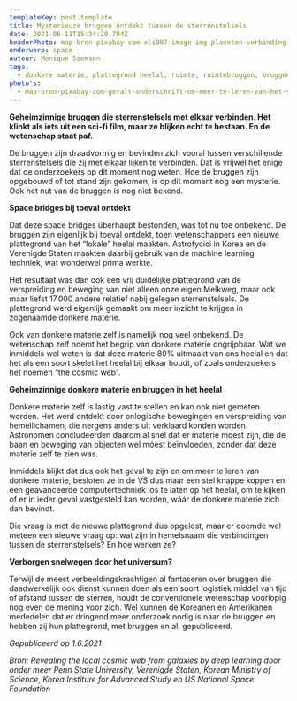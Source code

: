 ```yaml
---
templateKey: post.template
title: Mysterieuze bruggen ontdekt tussen de sterrenstelsels
date: 2021-06-11T15:34:20.704Z
headerPhoto: map-bron-pixabay-com-eli007-image-img-planeten-verbinding-lichtstraal-jpg-onderschrift-planeten-verbinding-lichtstraal
onderwerp: space
auteur: Monique Siemsen
tags:
  - donkere materie, plattegrond heelal, ruimte, ruimtebruggen, bruggen
photo's:
  - map-bron-pixabay-com-geralt-onderschrift-om-meer-te-leren-van-het-skelet-van-ons-heelal-maakten-wetenschappers-een-plattegrond-van-de-donkere-materie-image-img-sterrenstelsel-nevel-ruimte-jpg
---
```

**Geheimzinnige bruggen die sterrenstelsels met elkaar verbinden. Het klinkt als iets uit een sci-fi film, maar ze blijken echt te bestaan. En de wetenschap staat paf.**

De bruggen zijn draadvormig en bevinden zich vooral tussen verschillende sterrenstelsels die zij met elkaar lijken te verbinden. Dat is vrijwel het enige dat de onderzoekers op dit moment nog weten. Hoe de bruggen zijn opgebouwd of tot stand zijn gekomen, is op dit moment nog een mysterie. Ook het nut van de bruggen is nog niet bekend.

**Space bridges bij toeval ontdekt**

Dat deze space bridges überhaupt bestonden, was tot nu toe onbekend. De bruggen zijn eigenlijk bij toeval ontdekt, toen wetenschappers een nieuwe plattegrond van het “lokale” heelal maakten. Astrofycici in Korea en de Verenigde Staten maakten daarbij gebruik van de machine learning techniek, wat wonderwel prima werkte.

Het resultaat was dan ook een vrij duidelijke plattegrond van de verspreiding en beweging van niet alleen onze eigen Melkweg, maar ook maar liefst 17.000 andere relatief nabij gelegen sterrenstelsels. De plattegrond werd eigenlijk gemaakt om meer inzicht te krijgen in zogenaamde donkere materie.

Ook van donkere materie zelf is namelijk nog veel onbekend. De wetenschap zelf noemt het begrip van donkere materie ongrijpbaar. Wat we inmiddels wel weten is dat deze materie 80% uitmaakt van ons heelal en dat het als een soort skelet het heelal bij elkaar houdt, of zoals onderzoekers het noemen “the cosmic web”.

**Geheimzinnige donkere materie en bruggen in het heelal**

Donkere materie zelf is lastig vast te stellen en kan ook niet gemeten worden. Het werd ontdekt door onlogische bewegingen en verspreiding van hemellichamen, die nergens anders uit verklaard konden worden. Astronomen concludeerden daarom al snel dat er materie moest zijn, die de baan en beweging van objecten wel móest beïnvloeden, zonder dat deze materie zelf te zien was.

Inmiddels blijkt dat dus ook het geval te zijn en om meer te leren van donkere materie, besloten ze in de VS dus maar een stel knappe koppen en een geavanceerde computertechniek los te laten op het heelal, om te kijken of er in ieder geval vastgesteld kan worden, wáár de donkere materie zich dan bevindt. 

Die vraag is met de nieuwe plattegrond dus opgelost, maar er doemde wel meteen een nieuwe vraag op: wat zijn in hemelsnaam die verbindingen tussen de sterrenstelsels? En hoe werken ze? 

**Verborgen snelwegen door het universum?**

Terwijl de meest verbeeldingskrachtigen al fantaseren over bruggen die daadwerkelijk ook dienst kunnen doen als een soort logistiek middel van tijd of afstand tussen de sterren, houdt de conventionele wetenschap voorlopig nog even de mening voor zich. Wel kunnen de Koreanen en Amerikanen mededelen dat er dringend meer onderzoek nodig is naar de bruggen en hebben zij hun plattegrond, met bruggen en al, gepubliceerd.

*Gepubliceerd op 1.6.2021*

*Bron: Revealing the local cosmic web from galaxies by deep learning door onder meer Penn State University, Verenigde Staten, Korean Ministry of Science, Korea Institure for Advanced Study en US National Space Foundation*